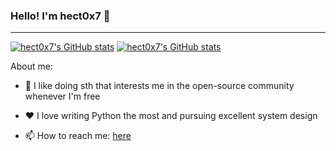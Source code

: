 ### Hello! I'm hect0x7 👋

---

[![hect0x7's GitHub stats](https://github-readme-stats.vercel.app/api?username=hect0x7&show_icons=true&theme=radical)](https://github.com/anuraghazra/github-readme-stats)
[![hect0x7's GitHub stats](https://github-readme-stats.vercel.app/api/top-langs/?username=hect0x7&layout=compact&line_height=25&theme=radical)](https://github.com/anuraghazra/github-readme-stats) 

About me:

- 🔭 I like doing sth that interests me in the open-source community whenever I'm free

- ❤️ I love writing Python the most and pursuing excellent system design

- 📫 How to reach me: [here](https://github.com/hect0x7/hect0x7/issues)



<!--
**hect0x7/hect0x7** is a ✨ _special_ ✨ repository because its `README.md` (this file) appears on your GitHub profile.

Here are some ideas to get you started:

- 🔭 I’m currently working on ...
- 🌱 I’m currently learning ...
- 👯 I’m looking to collaborate on ...
- 🤔 I’m looking for help with ...
- 💬 Ask me about ...
- 📫 How to reach me: ...
- 😄 Pronouns: ...
- ⚡ Fun fact: ...
-->

